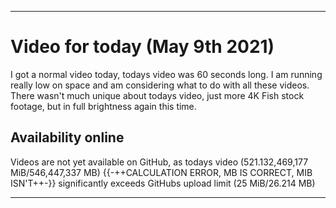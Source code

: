 
***

# Video for today (May 9th 2021)

I got a normal video today, todays video was 60 seconds long. I am running really low on space and am considering what to do with all these videos. There wasn't much unique about todays video, just more 4K Fish stock footage, but in full brightness again this time.

## Availability online

Videos are not yet available on GitHub, as todays video (521.132,469,177 MiB/546,447,337 MB) {{-++CALCULATION ERROR, MB IS CORRECT, MIB ISN'T++-}} significantly exceeds GitHubs upload limit (25 MiB/26.214 MB)

***

